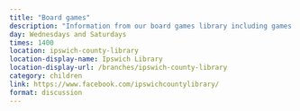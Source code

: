 ```yaml
---
title: "Board games"
description: "Information from our board games library including games that you can print out and play. We'll be posting ideas on our Facebook page twice a week."
day: Wednesdays and Saturdays
times: 1400
location: ipswich-county-library
location-display-name: Ipswich Library
location-display-url: /branches/ipswich-county-library
category: children
link: https://www.facebook.com/ipswichcountylibrary/
format: discussion
---
```



